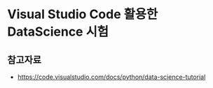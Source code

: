 # Visual Studio Code 활용한 DataScience 시험




## 참고자료
- https://code.visualstudio.com/docs/python/data-science-tutorial

